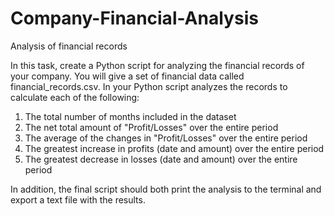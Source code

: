 # Company-Financial-Analysis
Analysis of financial records 

In this task, create a Python script for analyzing the financial records of your company. You will give a set of financial
data called financial_records.csv. In your Python script analyzes the records to calculate each of the following:

1. The total number of months included in the dataset
2. The net total amount of "Profit/Losses" over the entire period
3. The average of the changes in "Profit/Losses" over the entire period
4. The greatest increase in profits (date and amount) over the entire period
5. The greatest decrease in losses (date and amount) over the entire period

In addition, the final script should both print the analysis to the terminal and export a text file with the results.
